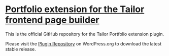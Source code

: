 # [Portfolio extension for the Tailor frontend page builder](http://www.gettailor.com/)

This is the official GitHub repository for the Tailor Portfolio extension plugin.

Please visit the [Plugin Repository](http://wordpress.org/plugins/tailor-portfolio/) on WordPress.org to download the latest stable release.